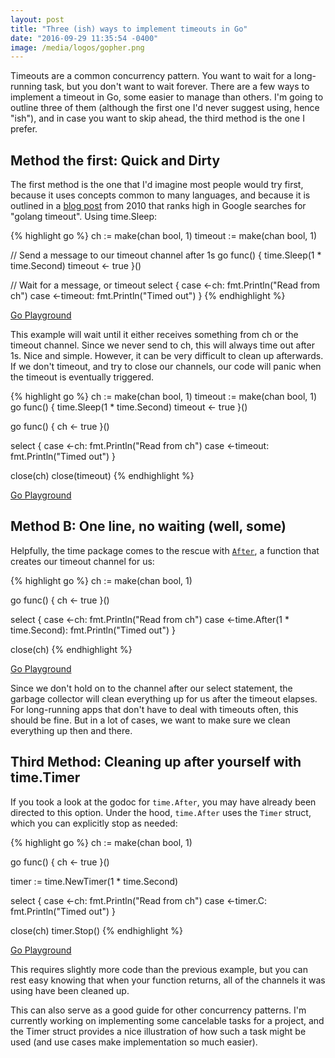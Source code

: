 ```yaml
---
layout: post
title: "Three (ish) ways to implement timeouts in Go"
date: "2016-09-29 11:35:54 -0400"
image: /media/logos/gopher.png
---
```


Timeouts are a common concurrency pattern. You want to wait for a long-running task, but you don't want to wait forever. There are a few ways to implement a timeout in Go, some easier to manage than others. I'm going to outline three of them (although the first one I'd never suggest using, hence "ish"), and in case you want to skip ahead, the third method is the one I prefer.

## Method the first: Quick and Dirty

The first method is the one that I'd imagine most people would try first, because it uses concepts common to many languages, and because it is outlined in a [blog post](https://blog.golang.org/go-concurrency-patterns-timing-out-and) from 2010 that ranks high in Google searches for "golang timeout". Using time.Sleep:

{% highlight go %}
ch := make(chan bool, 1)
timeout := make(chan bool, 1)

// Send a message to our timeout channel after 1s
go func() {
  time.Sleep(1 * time.Second)
  timeout <- true
}()

// Wait for a message, or timeout
select {
case <-ch:
  fmt.Println("Read from ch")
case <-timeout:
  fmt.Println("Timed out")
}
{% endhighlight %}

[Go Playground](https://play.golang.org/p/_Q2LGnR24M)

This example will wait until it either receives something from ch or the timeout channel. Since we never send to ch, this will always time out after 1s. Nice and simple. However, it can be very difficult to clean up afterwards. If we don't timeout, and try to close our channels, our code will panic when the timeout is eventually triggered.

{% highlight go %}
ch := make(chan bool, 1)
timeout := make(chan bool, 1)
go func() {
  time.Sleep(1 * time.Second)
  timeout <- true
}()

go func() {
  ch <- true
}()

select {
case <-ch:
  fmt.Println("Read from ch")
case <-timeout:
  fmt.Println("Timed out")
}

close(ch)
close(timeout)
{% endhighlight %}

[Go Playground](https://play.golang.org/p/xaCiYlekk7)

## Method B: One line, no waiting (well, some)

Helpfully, the time package comes to the rescue with [`After`](https://golang.org/pkg/time/#After), a function that creates our timeout channel for us:

{% highlight go %}
ch := make(chan bool, 1)

go func() {
  ch <- true
}()

select {
case <-ch:
  fmt.Println("Read from ch")
case <-time.After(1 * time.Second):
  fmt.Println("Timed out")
}

close(ch)
{% endhighlight %}

[Go Playground](https://play.golang.org/p/Y3bcbVu4WB)

Since we don't hold on to the channel after our select statement, the garbage collector will clean everything up for us after the timeout elapses. For long-running apps that don't have to deal with timeouts often, this should be fine. But in a lot of cases, we want to make sure we clean everything up then and there.

## Third Method: Cleaning up after yourself with time.Timer

If you took a look at the godoc for `time.After`, you may have already been directed to this option. Under the hood, `time.After` uses the `Timer` struct, which you can explicitly stop as needed:

{% highlight go %}
ch := make(chan bool, 1)

go func() {
  ch <- true
}()

timer := time.NewTimer(1 * time.Second)

select {
case <-ch:
  fmt.Println("Read from ch")
case <-timer.C:
  fmt.Println("Timed out")
}

close(ch)
timer.Stop()
{% endhighlight %}

[Go Playground](https://play.golang.org/p/q-EG95xekD)

This requires slightly more code than the previous example, but you can rest easy knowing that when your function returns, all of the channels it was using have been cleaned up.

This can also serve as a good guide for other concurrency patterns. I'm currently working on implementing some cancelable tasks for a project, and the Timer struct provides a nice illustration of how such a task might be used (and use cases make implementation so much easier).
